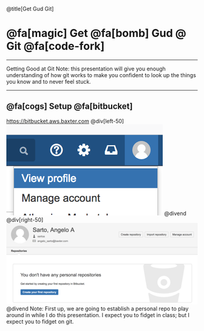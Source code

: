 @title[Get Gud Git]
# @fa[magic] Get  @fa[bomb] Gud  @ Git @fa[code-fork]
---
Getting Good at Git
Note:
this presentation will give you enough understanding of how git works to make you confident to look up the things you know and to never feel stuck.

---
## @fa[cogs] Setup @fa[bitbucket]
https://bitbucket.aws.baxter.com
@div[left-50]
![profile](./img/profile1.png)
@divend
@div[right-50]
![profile2](./img/profile2.png)
@divend
Note:
First up, we are going to establish a personal repo to play around in while I do this presentation.  I expect you to fidget in class; but I expect you to fidget on git.
